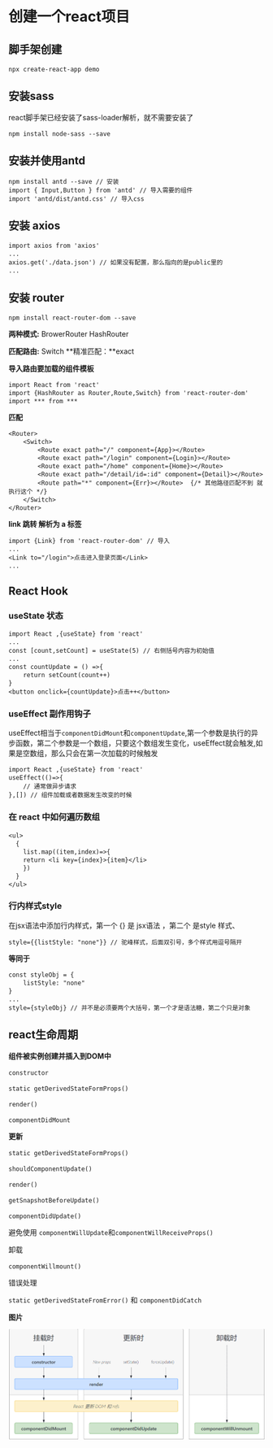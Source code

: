 

# 创建一个react项目

## 脚手架创建 

```
npx create-react-app demo
```

## 安装sass

react脚手架已经安装了sass-loader解析，就不需要安装了

```
npm install node-sass --save
```

## 安装并使用antd

```
npm install antd --save // 安装
import { Input,Button } from 'antd' // 导入需要的组件
import 'antd/dist/antd.css' // 导入css
```

## 安装 axios

```
import axios from 'axios'
...
axios.get('./data.json') // 如果没有配置，那么指向的是public里的
...
```

## 安装 router 

```
npm install react-router-dom --save
```

**两种模式:** BrowerRouter HashRouter

**匹配路由:**  Switch  **精准匹配：**exact

**导入路由要加载的组件模板**

```
import React from 'react'
import {HashRouter as Router,Route,Switch} from 'react-router-dom'
import *** from *** 
```

**匹配**

```
<Router>
    <Switch>
        <Route exact path="/" component={App}></Route>
        <Route exact path="/login" component={Login}></Route>
        <Route exact path="/home" component={Home}></Route>
        <Route exact path="/detail/id=:id" component={Detail}></Route>
        <Route path="*" component={Err}></Route>  {/* 其他路径匹配不到 就执行这个 */}
    </Switch>
</Router>
```

**link 跳转 解析为 a 标签**

```
import {Link} from 'react-router-dom' // 导入
...
<Link to="/login">点击进入登录页面</Link> 
...
```

## React Hook

### useState 状态

```
import React ,{useState} from 'react'
...
const [count,setCount] = useState(5) // 右侧括号内容为初始值
...
const countUpdate = () =>{
	return setCount(count++)
}
<button onclick={countUpdate}>点击++</button>
```

### useEffect  副作用钩子

useEffect相当于`componentDidMount`和`componentUpdate`,第一个参数是执行的异步函数，第二个参数是一个数组，只要这个数组发生变化，useEffect就会触发,如果是空数组，那么只会在第一次加载的时候触发

```
import React ,{useState} from 'react'
useEffect(()=>{
	// 通常做异步请求
},[]) // 组件加载或者数据发生改变的时候
```

### 在 react 中如何遍历数组

```
<ul>
  {
    list.map((item,index)=>{
    return <li key={index}>{item}</li>
    })
  }
</ul>
```

### 行内样式style

在jsx语法中添加行内样式，第一个 {} 是 jsx语法 ，第二个 是style 样式、

```
style={{listStyle: "none"}} // 驼峰样式，后面双引号，多个样式用逗号隔开
```

**等同于**

```
const styleObj = {
	listStyle: "none"
}
...
style={styleObj} // 并不是必须要两个大括号，第一个才是语法糖，第二个只是对象
```

## react生命周期

**组件被实例创建并插入到DOM中**

`constructor`

`static getDerivedStateFormProps()`

`render()`

`componentDidMount`

**更新**

`static getDerivedStateFormProps()`

`shouldComponentUpdate()`

`render()`

`getSnapshotBeforeUpdate()`

`componentDidUpdate()`

避免使用 `componentWillUpdate`和`componentWillReceiveProps()`

卸载

`componentWillmount()`

错误处理

`static getDerivedStateFromError()` 和 `componentDidCatch`

**图片**

![](./public/react.PNG)

